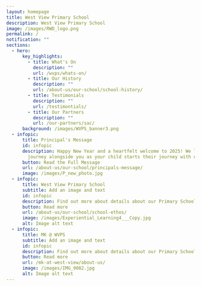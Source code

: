 ```yaml
---
layout: homepage
title: West View Primary School
description: West View Primary School
image: /images/RWD_logo.png
permalink: /
notification: ""
sections:
  - hero:
      key_highlights:
        - title: What's On
          description: ""
          url: /wvps/whats-on/
        - title: Our History
          description: ""
          url: /about-us/our-school/school-history/
        - title: Testimonials
          description: ""
          url: /testimontials/
        - title: Our Partners
          description: ""
          url: /our-partners/sac/
      background: /images/WVPS_banner3.png
  - infopic:
      title: Principal's Message
      id: infopic
      description: Happy New Year and a heartfelt welcome to 2025! We look forward to
        journey alongside you as your child starts their journey with us.
      button: Read the Full Message
      url: /about-us/our-school/principals-message/
      image: /images/P_new_photo.jpg
  - infopic:
      title: West View Primary School
      subtitle: Add an image and text
      id: infopic
      description: Find out more about details about our Primary School below!
      button: Read more
      url: /about-us/our-school/school-ethos/
      image: /images/Experiential_Learning4___Copy.jpg
      alt: Image alt text
  - infopic:
      title: MK @ WVPS
      subtitle: Add an image and text
      id: infopic
      description: Find out more about details about our Primary School below!
      button: Read more
      url: /mk-at-west-view/about-us/
      image: /images/IMG_9082.jpg
      alt: Image alt text
---
```

